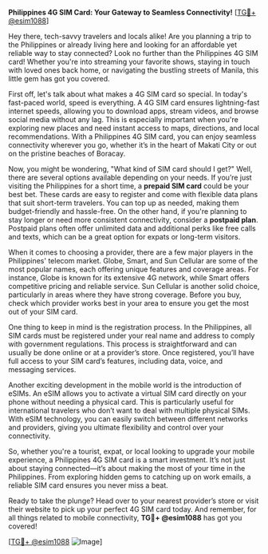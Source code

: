 **Philippines 4G SIM Card: Your Gateway to Seamless Connectivity!** [[TG💪+ @esim1088](https://t.me/s/esim1088)]

Hey there, tech-savvy travelers and locals alike! Are you planning a trip to the Philippines or already living here and looking for an affordable yet reliable way to stay connected? Look no further than the Philippines 4G SIM card! Whether you're into streaming your favorite shows, staying in touch with loved ones back home, or navigating the bustling streets of Manila, this little gem has got you covered.

First off, let's talk about what makes a 4G SIM card so special. In today's fast-paced world, speed is everything. A 4G SIM card ensures lightning-fast internet speeds, allowing you to download apps, stream videos, and browse social media without any lag. This is especially important when you're exploring new places and need instant access to maps, directions, and local recommendations. With a Philippines 4G SIM card, you can enjoy seamless connectivity wherever you go, whether it’s in the heart of Makati City or out on the pristine beaches of Boracay.

Now, you might be wondering, "What kind of SIM card should I get?" Well, there are several options available depending on your needs. If you’re just visiting the Philippines for a short time, a **prepaid SIM card** could be your best bet. These cards are easy to register and come with flexible data plans that suit short-term travelers. You can top up as needed, making them budget-friendly and hassle-free. On the other hand, if you're planning to stay longer or need more consistent connectivity, consider a **postpaid plan**. Postpaid plans often offer unlimited data and additional perks like free calls and texts, which can be a great option for expats or long-term visitors.

When it comes to choosing a provider, there are a few major players in the Philippines' telecom market. Globe, Smart, and Sun Cellular are some of the most popular names, each offering unique features and coverage areas. For instance, Globe is known for its extensive 4G network, while Smart offers competitive pricing and reliable service. Sun Cellular is another solid choice, particularly in areas where they have strong coverage. Before you buy, check which provider works best in your area to ensure you get the most out of your SIM card.

One thing to keep in mind is the registration process. In the Philippines, all SIM cards must be registered under your real name and address to comply with government regulations. This process is straightforward and can usually be done online or at a provider’s store. Once registered, you’ll have full access to your SIM card’s features, including data, voice, and messaging services.

Another exciting development in the mobile world is the introduction of eSIMs. An eSIM allows you to activate a virtual SIM card directly on your phone without needing a physical card. This is particularly useful for international travelers who don’t want to deal with multiple physical SIMs. With eSIM technology, you can easily switch between different networks and providers, giving you ultimate flexibility and control over your connectivity.

So, whether you're a tourist, expat, or local looking to upgrade your mobile experience, a Philippines 4G SIM card is a smart investment. It’s not just about staying connected—it’s about making the most of your time in the Philippines. From exploring hidden gems to catching up on work emails, a reliable SIM card ensures you never miss a beat.

Ready to take the plunge? Head over to your nearest provider’s store or visit their website to pick up your perfect 4G SIM card today. And remember, for all things related to mobile connectivity, **TG💪+ @esim1088** has got you covered! 

[[TG💪+ @esim1088](https://t.me/s/esim1088) ![Image](https://i.postimg.cc/Y0z9fWf4/image.png)]